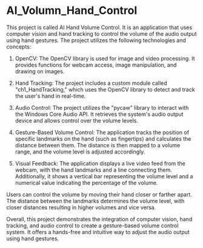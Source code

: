 # AI_Volumn_Hand_Control
This project is called AI Hand Volume Control. It is an application that uses computer vision and hand tracking to control the volume of the audio output using hand gestures. The project utilizes the following technologies and concepts:

1. OpenCV: The OpenCV library is used for image and video processing. It provides functions for webcam access, image manipulation, and drawing on images.

2. Hand Tracking: The project includes a custom module called "ch1_HandTracking," which uses the OpenCV library to detect and track the user's hand in real-time.

3. Audio Control: The project utilizes the "pycaw" library to interact with the Windows Core Audio API. It retrieves the system's audio output device and allows control over the volume levels.

4. Gesture-Based Volume Control: The application tracks the position of specific landmarks on the hand (such as fingertips) and calculates the distance between them. The distance is then mapped to a volume range, and the volume level is adjusted accordingly.

5. Visual Feedback: The application displays a live video feed from the webcam, with the hand landmarks and a line connecting them. Additionally, it shows a vertical bar representing the volume level and a numerical value indicating the percentage of the volume.

Users can control the volume by moving their hand closer or farther apart. The distance between the landmarks determines the volume level, with closer distances resulting in higher volumes and vice versa.

Overall, this project demonstrates the integration of computer vision, hand tracking, and audio control to create a gesture-based volume control system. It offers a hands-free and intuitive way to adjust the audio output using hand gestures.
